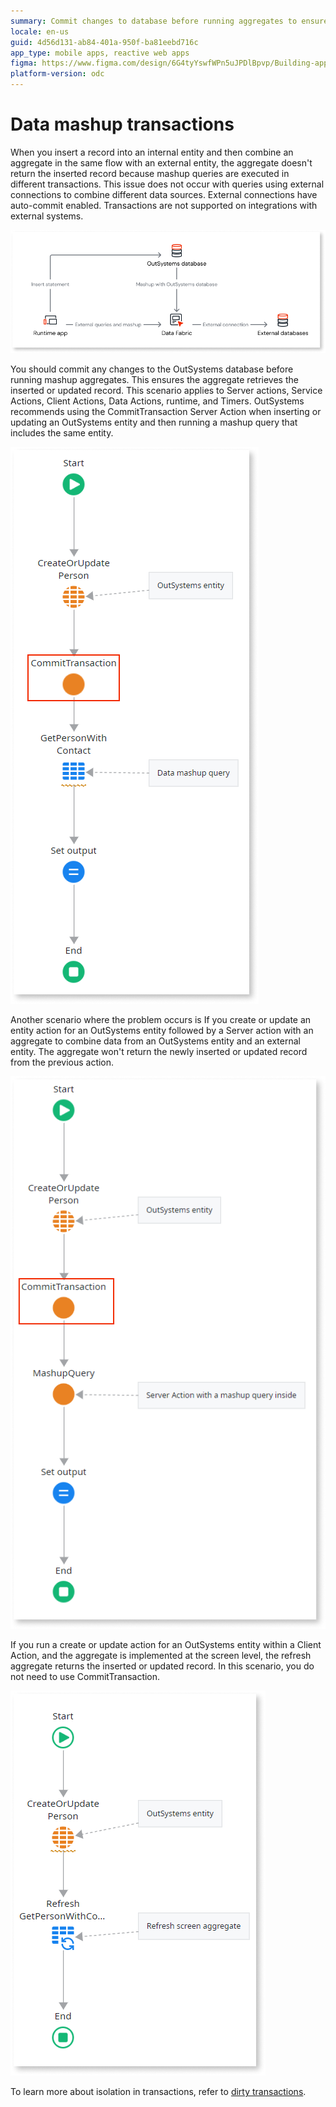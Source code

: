 ```yaml
---
summary: Commit changes to database before running aggregates to ensure the retrieval of newly inserted or updated records.
locale: en-us
guid: 4d56d131-ab84-401a-950f-ba81eebd716c
app_type: mobile apps, reactive web apps
figma: https://www.figma.com/design/6G4tyYswfWPn5uJPDlBpvp/Building-apps?m=auto&node-id=5493-10&t=RAac4dB4CBOEAXd8-1
platform-version: odc
---
```


# Data mashup transactions

When you insert a record into an internal entity and then combine an aggregate in the same flow with an external entity, the aggregate doesn't return the inserted record because mashup queries are executed in different transactions. This issue does not occur with queries using external connections to combine different data sources. External connections have auto-commit enabled. Transactions are not supported on integrations with external systems.

![Diagram showing the flow of transactions and mashup queries in OutSystems.](images/intro-transactions-mashup.png "Diagram of transactions and mashup queries")

You should commit any changes to the OutSystems database before running mashup aggregates. This ensures the aggregate retrieves the inserted or updated record. This scenario applies to Server actions, Service Actions, Client Actions, Data Actions, runtime, and Timers. OutSystems recommends using the CommitTransaction Server Action when inserting or updating an OutSystems entity and then running a mashup query that includes the same entity.

![Screenshot of ODC Studio displaying an aggregate combining data from different sources.](images/data-mash-aggregate-odcs.png "Screenshot of ODC Studio with aggregate")

Another scenario where the problem occurs is If you create or update an entity action for an OutSystems entity followed by a Server action with an aggregate to combine data from an OutSystems entity and an external entity. The aggregate won't return the newly inserted or updated record from the previous action.

![Screenshot of ODC Studio showing a server action with an aggregate combining data from an OutSystems entity and an external entity.](images/data-mash-transaction-odcs.png "Screenshot of ODC Studio with server action")

If you run a create or update action for an OutSystems entity within a Client Action, and the aggregate is implemented at the screen level, the refresh aggregate returns the inserted or updated record. In this scenario, you do not need to use CommitTransaction.

![Screenshot of ODC Studio showing a client action where the aggregate is implemented at the screen level, not requiring a commit transaction.](images/data-mash-no-commit-odcs.png "Screenshot of ODC Studio without the need to commit transaction")

To learn more about isolation in transactions, refer to [dirty transactions](../../../reference/isolation.md). 
